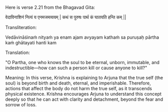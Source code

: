 Here is verse 2.21 from the Bhagavad Gita:

वेदाविनाशिनं नित्यं य एनमजमव्ययम् |
कथं स पुरुषः पार्थ कं घातयति हन्ति कम् ||

Transliteration:

Vedāvināśinaṁ nityaṁ ya enam ajam avyayam
kathaṁ sa puruṣaḥ pārtha kaṁ ghātayati hanti kam

Translation:

"O Partha, one who knows the soul to be eternal, unborn, immutable, and indestructible—how can such a person kill or cause anyone to kill?"

Meaning: In this verse, Krishna is explaining to Arjuna that the true self (the soul) is beyond birth and death, eternal, and imperishable. Therefore, actions that affect the body do not harm the true self, as it transcends physical existence. Krishna encourages Arjuna to understand this concept deeply so that he can act with clarity and detachment, beyond the fear and sorrow of loss.
